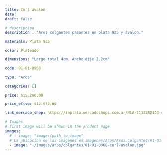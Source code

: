 ```yaml
---
title: Curl ávalon
date: 
draft: false

# descripcion
description : "Aros colgantes pasantes en plata 925 y ávalon."

materials: Plata 925

color: Plateado

dimensions: "Largo total 4cm. Ancho dije 2.2cm"

code: 01-01-0968

type: "Aros"

categories: []

price: $15.260,00

price_eftvo: $12.972,00

link_mercado_shop: https://inplata.mercadoshops.com.ar/MLA-1113282144-curl-ávalon-_JM

# Images
# first image will be shown in the product page
images:
  # - image: "images/path_to_image"
  # La ubicacion de las imagenes es imagenes/Aros/Aros.Colgantes/01-01-0968-curl-avalon
  - image: "./images/aros/colgantes/01-01-0968-curl-avalon.jpg"
---
```

